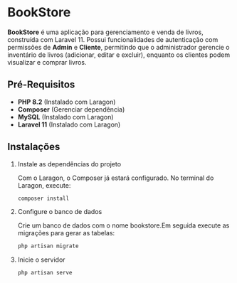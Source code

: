 
# BookStore 

**BookStore** é uma aplicação para gerenciamento e venda de livros, construída com Laravel 11. Possui funcionalidades de autenticação com permissões de **Admin** e **Cliente**, permitindo que o administrador gerencie o inventário de livros (adicionar, editar e excluir), enquanto os clientes podem visualizar e comprar livros.

## Pré-Requisitos

- **PHP 8.2** (Instalado com Laragon)
- **Composer** (Gerenciar dependência)
- **MySQL** (Instalado com Laragon)
- **Laravel 11** (Instalado com Laragon)

## Instalações

1. Instale as dependências do projeto
   
    Com o Laragon, o Composer já estará configurado. No terminal do Laragon, execute:

    ```Bash
    composer install
    ```
    
2. Configure o banco de dados
   
    Crie um banco de dados com o nome bookstore.Em seguida execute as migrações para gerar as tabelas:

    ```Bash
    php artisan migrate
    ```

3. Inicie o servidor

    ```Bash
    php artisan serve
    ```

    

 
